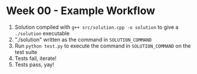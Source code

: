 # Week 00 - Example Workflow

1. Solution compiled with `g++ src/solution.cpp -o solution` to give a `./solution` executable
2. "./solution" written as the command in `SOLUTION_COMMAND`
3. Run `python test.py` to execute the command in `SOLUTION_COMMAND` on the test suite
4. Tests fail, iterate!
5. Tests pass, yay!
